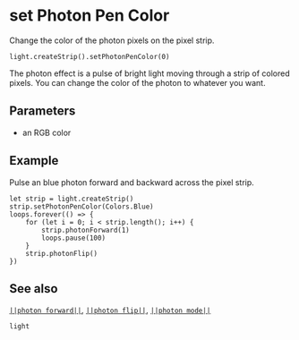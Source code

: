 # set Photon Pen Color

Change the color of the photon pixels on the pixel strip.

```sig
light.createStrip().setPhotonPenColor(0)
```

The photon effect is a pulse of bright light moving through a strip of colored pixels.
You can change the color of the photon to whatever you want.

## Parameters

* an RGB color

## Example

Pulse an blue photon forward and backward across the pixel strip.

```blocks
let strip = light.createStrip()
strip.setPhotonPenColor(Colors.Blue)
loops.forever(() => {
    for (let i = 0; i < strip.length(); i++) {
        strip.photonForward(1)
        loops.pause(100)
    }
    strip.photonFlip()
})
```
## See also

[``||photon forward||``](/reference/light/neopixelstrip/photon-forward),
[``||photon flip||``](/reference/light/neopixelstrip/photon-flip),
[``||photon mode||``](/reference/light/neopixelstrip/set-photon-mode)

```package
light
```


